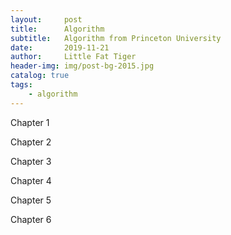 ```yaml
---
layout:     post   				    
title:      Algorithm 				 
subtitle:   Algorithm from Princeton University
date:       2019-11-21				
author:     Little Fat Tiger					 
header-img: img/post-bg-2015.jpg 	 
catalog: true 						 
tags:								 
    - algorithm
---
```


Chapter 1

Chapter 2

Chapter 3

Chapter 4

Chapter 5

Chapter 6
